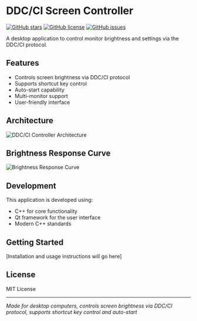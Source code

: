 # DDC/CI Screen Controller

[![GitHub stars](https://img.shields.io/github/stars/xiaobai-Lethe/DDC-CI-control?style=social)](https://github.com/xiaobai-Lethe/DDC-CI-control/stargazers)
[![GitHub license](https://img.shields.io/github/license/xiaobai-Lethe/DDC-CI-control?color=brightgreen)](https://github.com/xiaobai-Lethe/DDC-CI-control/blob/main/LICENSE)
[![GitHub issues](https://img.shields.io/github/issues/xiaobai-Lethe/DDC-CI-control?color=blue)](https://github.com/xiaobai-Lethe/DDC-CI-control/issues)

A desktop application to control monitor brightness and settings via the DDC/CI protocol. 

## Features

- Controls screen brightness via DDC/CI protocol
- Supports shortcut key control
- Auto-start capability 
- Multi-monitor support
- User-friendly interface

## Architecture

![DDC/CI Controller Architecture](https://mermaid.ink/img/pako:eNplkU1LxDAQhv_KkJMFD1sPXkQQ8SB4EaHHNJlui20SMpN1Ken_NtssLLozl5d55pMZZ2OsQbZg3_z-CFJ0PXrJ1qzK7GGD8B63dUdGDKLCQHvOplTM0-_xisR9reCAPF08wB6VBCvaGRRYpFbxHnuHvfOoOiOEsHAA5q31pGh0uP3ZQeMQXrNIVnCrHnGnQNZxC23JhGQ_aNlTsVssbUZg95YIyjxpB60mSbEA-2C07MCKFDCC5F_gPRXqoQ6_XJfDnZ-cUhV6OmW_ywx1nolT5-sqsZRr8NKSunCOnJb95zb-zqnUKd-SBrEtUlP5aqrYk6mlGX5JXb4Av0mKOg?type=png)

## Brightness Response Curve

![Brightness Response Curve](https://mermaid.ink/img/pako:eNpNjrEKwjAQQH8l3JRBXN0KIoIOujgEt5CecWlsKkmu1CL-u7GtdHvw7t6742KdJyg4fKTzUZDZdOR3UElJ6g5v7NbVTRgMj2yYlThxM8--pGviPWs-HegpGPVkkiEapPZ9_8Nd-2t-uasw47iEcgNt41hFu0z5JcCWBUH9Q9ggpCbCUKRiqOLrVrRRKgMvzRIi3Bx5QsgF2uB7TJDahfB_ANsfTsI-mQ?type=png)

## Development

This application is developed using:
- C++ for core functionality
- Qt framework for the user interface
- Modern C++ standards

## Getting Started

[Installation and usage instructions will go here]

## License

MIT License

---

*Made for desktop computers, controls screen brightness via DDC/CI protocol, supports shortcut key control and auto-start*
